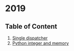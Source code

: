 # 2019 

## Table of Content

1. [Single dispatcher](./20190608_single_dispatcher.md#single-dispatcher)
1. [Python integer and memory](./20190609_python_integer_and_memory.md#python-integer-and-memory)